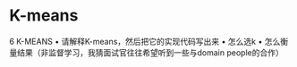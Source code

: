 # K-means

6 K-MEANS
•        请解释K-means，然后把它的实现代码写出来
•        怎么选k
•        怎么衡量结果（非监督学习，我猜面试官往往希望听到一些与domain people的合作）